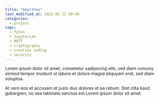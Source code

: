 ```yaml
---
title: "Amalthea"
last_modified_at: 2021-05-12 09:40
categories:
  - project
tags:
  - Pyton
  - JupyterLab
  - MQTT
  - cryptography
  - creative coding
  - security
---
```



Lorem ipsum dolor sit amet, consetetur sadipscing elitr, sed diam nonumy eirmod tempor invidunt ut labore et dolore magna aliquyam erat, sed diam voluptua.

At vero eos et accusam et justo duo dolores et ea rebum. Stet clita kasd gubergren, no sea takimata sanctus est Lorem ipsum dolor sit amet.

